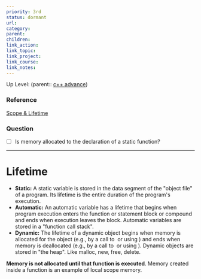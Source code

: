 ```yaml
---
priority: 3rd
status: dormant
url: 
category: 
parent: 
children: 
link_action: 
link_topic: 
link_project: 
link_course: 
link_notes: 
---
```

Up Level: (parent:: [c++ advance](c++%20advance.md))



### Reference

[Scope & Lifetime](https://redirect.cs.umbc.edu/~chang/cs202.f15/Lectures/modules/m05-scope/slides.php?print)

### Question

- [ ]  Is memory allocated to the declaration of a static function?

---

# Lifetime

- **Static:** A static variable is stored in the data segment of the "object file" of a program. Its lifetime is the entire duration of the program's execution.
- **Automatic:** An automatic variable has a lifetime that begins when program execution enters the function or statement block or compound and ends when execution leaves the block. Automatic variables are stored in a "function call stack".
- **Dynamic:** The lifetime of a dynamic object begins when memory is allocated for the object (e.g., by a call to  or using ) and ends when memory is deallocated (e.g., by a call to  or using ). Dynamic objects are stored in "the heap". Like malloc, new, free, delete.

**Memory is not allocated until that function is executed**. Memory created inside a function is an example of local scope memory.